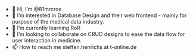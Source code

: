 - 👋 Hi, I’m @81mrcrce
- 👀 I’m interested in Database Design and their web frontend - mainly for purpose of the medical data industry.
- 🌱 I’m currently learning RoR
- 💞️ I’m looking to collaborate on CRUD designs to ease the data flow for user interaction in medicine.
- 📫 How to reach me steffen.henrichs at t-online.de

<!---
81mrcrce/81mrcrce is a ✨ special ✨ repository because its `README.md` (this file) appears on your GitHub profile.
You can click the Preview link to take a look at your changes.
--->
